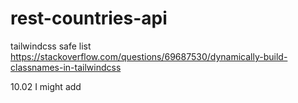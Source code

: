 # rest-countries-api

tailwindcss safe list
https://stackoverflow.com/questions/69687530/dynamically-build-classnames-in-tailwindcss


10.02 
I might add 